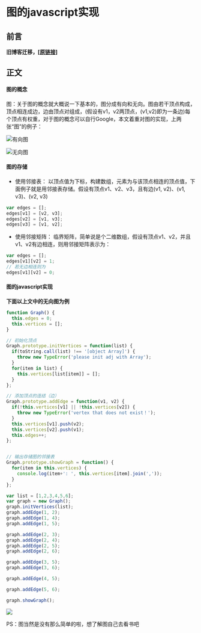 # 图的javascript实现

## 前言
**旧博客迁移，[\[原链接\]]**

## 正文
#### 图的概念

图：关于图的概念就大概说一下基本的，图分成有向和无向。图由若干顶点构成，顶点相连成边，边由顶点对组成，(假设有v1，v2两顶点，(v1,v2)即为一条边)每个顶点有权重，对于图的概念可以自行Google，本文着重对图的实现，上两张“图”的例子：

![有向图](http://upload-images.jianshu.io/upload_images/2838289-34f3c4e8246fdbfd.png?imageMogr2/auto-orient/strip%7CimageView2/2/w/1240)

![无向图](http://upload-images.jianshu.io/upload_images/2838289-1effeaaa6413bc13.png?imageMogr2/auto-orient/strip%7CimageView2/2/w/1240)

#### 图的存储

- 使用邻接表：
以顶点值为下标，构建数组，元素为与该顶点相连的顶点值，下面例子就是用邻接表存储。假设有顶点v1、v2、v3，且有边(v1, v2)、(v1, v3)、(v2, v3)
```js
var edges = [];
edges[v1] = [v2, v3];
edges[v2] = [v1, v3];
edges[v3] = [v1, v2];
```

- 使用邻接矩阵：
临界矩阵，简单说是个二维数组，假设有顶点v1、v2，并且v1、v2有边相连，则用邻接矩阵表示为：
```js
var edges = [];
edges[v1][v2] = 1;
// 若无边相连则为
edges[v1][v2] = 0;
```

#### 图的javascript实现
**下面以上文中的无向图为例**
```js
function Graph() {
  this.edges = 0;
  this.vertices = [];
}

// 初始化顶点
Graph.prototype.initVertices = function(list) {
  if(toString.call(list) !== '[object Array]') {
    throw new TypeError('please init adj with Array');
  }
  for(item in list) {
    this.vertices[list[item]] = [];
  }
};

// 添加顶点的连结（边）
Graph.prototype.addEdge = function(v1, v2) {
  if(!this.vertices[v1] || !this.vertices[v2]) {
    throw new TypeError('vertex that does not exist！');
  }
  this.vertices[v1].push(v2);
  this.vertices[v2].push(v1);
  this.edges++; 
};


// 输出存储图的邻接表
Graph.prototype.showGraph = function() {
  for(item in this.vertices) {
    console.log(item+': ', this.vertices[item].join(','));
  }
};

var list = [1,2,3,4,5,6];
var graph = new Graph();
graph.initVertices(list);
graph.addEdge(1, 2);
graph.addEdge(1, 4);
graph.addEdge(1, 5);

graph.addEdge(2, 3);
graph.addEdge(2, 4);
graph.addEdge(2, 5);
graph.addEdge(2, 6);

graph.addEdge(3, 5);
graph.addEdge(3, 6);

graph.addEdge(4, 5);

graph.addEdge(5, 6);

graph.showGraph();
```
![](http://upload-images.jianshu.io/upload_images/2838289-1e184a4fff1588ef.png?imageMogr2/auto-orient/strip%7CimageView2/2/w/1240)

PS：图当然是没有那么简单的啦，想了解图自己去看书吧



[\[原链接\]]: https://www.jianshu.com/p/fd42a35696d6
